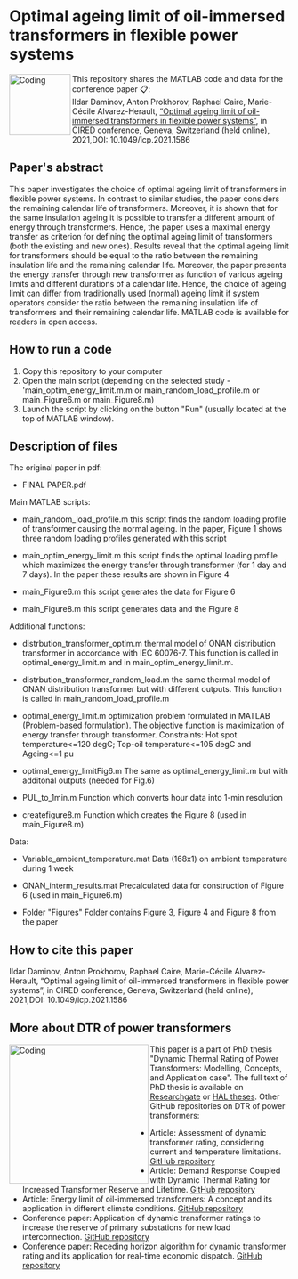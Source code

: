 # Optimal ageing limit of oil-immersed transformers in flexible power systems

<img align="left" alt="Coding" width="110" src="https://www.cired2021.org/media/1719/cired-2021_logo-red-black-002.jpg">

  
This repository shares the MATLAB code and data for the conference paper 📋:\
Ildar Daminov, Anton Prokhorov, Raphael Caire, Marie-Cécile Alvarez-Herault, [“Optimal ageing limit of oil-immersed transformers in flexible power systems”](https://hal.archives-ouvertes.fr/G2ELAB/hal-03355187v1), in CIRED conference, Geneva, Switzerland (held online), 2021,DOI: 10.1049/icp.2021.1586
  
  
## Paper's abstract
This paper investigates the choice of optimal ageing limit of transformers in flexible power systems. In contrast to similar studies, the paper considers the remaining calendar life of transformers. Moreover, it is shown that for the same insulation ageing it is possible to transfer a different amount of energy through transformers. Hence, the paper uses a maximal energy transfer as criterion for defining the optimal ageing limit of transformers (both the existing and new ones). Results reveal that the optimal ageing limit for transformers should be equal to the ratio between the remaining insulation life and the remaining calendar life. Moreover, the paper presents the energy transfer through new transformer as function of various ageing limits and different durations of a calendar life. Hence, the choice of ageing limit can differ from traditionally used (normal) ageing limit if system operators consider the ratio between the remaining insulation life of transformers and their remaining calendar life. MATLAB code is available for readers in open access.

## How to run a code 
1. Copy this repository to your computer 
2. Open the main script (depending on the selected study - 'main_optim_energy_limit.m.m or main_random_load_profile.m or main_Figure6.m or main_Figure8.m)
3. Launch the script by clicking on the button "Run" (usually located at the top of MATLAB window).


## Description of files

The original paper in pdf:  
* FINAL PAPER.pdf

Main MATLAB scripts:
* main_random_load_profile.m    this script finds the random loading profile of transformer causing the normal ageing. In the 
                                paper, Figure 1 shows three random loading profiles generated with this script 
* main_optim_energy_limit.m     this script finds the optimal loading profile which maximizes the energy transfer through 
                                transformer (for 1 day and 7 days). In the paper these results are shown in Figure 4
* main_Figure6.m                this script generates the data for Figure 6
  
* main_Figure8.m                this script generates data and the Figure 8

Additional functions:  
* distrbution_transformer_optim.m         thermal model of ONAN distribution transformer in accordance with IEC 60076-7. This 
                                          function is called in optimal_energy_limit.m and in main_optim_energy_limit.m. 
  
* distrbution_transformer_random_load.m   the same thermal model of ONAN distribution transformer but with different outputs.
                                          This function is called in main_random_load_profile.m        
  
* optimal_energy_limit.m                  optimization problem formulated in MATLAB (Problem-based formulation). The objective 
                                          function is maximization of energy transfer through transformer. Constraints: 
                                          Hot spot temperature<=120 degC; Top-oil temperature<=105 degC and Ageing<=1 pu
 
* optimal_energy_limitFig6.m              The same as optimal_energy_limit.m but with additonal outputs (needed for Fig.6)                              
  
* PUL_to_1min.m                           Function which converts hour data into 1-min resolution
  
* createfigure8.m                         Function which creates the Figure 8 (used in main_Figure8.m)

Data: 
* Variable_ambient_temperature.mat        Data (168x1) on ambient temperature during 1 week
  
* ONAN_interm_results.mat                 Precalculated data for construction of Figure 6 (used in main_Figure6.m)
  
* Folder "Figures"                        Folder contains Figure 3, Figure 4 and Figure 8 from the paper

## How to cite this paper 
Ildar Daminov, Anton Prokhorov, Raphael Caire, Marie-Cécile Alvarez-Herault, “Optimal ageing limit of oil-immersed transformers in flexible power systems”, in CIRED conference, Geneva, Switzerland (held online), 2021,DOI: 10.1049/icp.2021.1586


## More about DTR of power transformers 
<img align="left" alt="Coding" width="250" src="https://sun9-19.userapi.com/impg/3dcwjraHJPNgrxtWv7gEjZTQkvv5T0BttTDwVg/e9rt2Xs8Y5A.jpg?size=763x1080&quality=95&sign=7c57483971f31f7009fbcdce5aafd97e&type=album">This paper is a part of PhD thesis "Dynamic Thermal Rating of Power Transformers: Modelling, Concepts, and Application case". The full text of PhD thesis is available on [Researchgate](https://www.researchgate.net/publication/363383515_Dynamic_Thermal_Rating_of_Power_Transformers_Modelling_Concepts_and_Application_case) or [HAL theses](https://tel.archives-ouvertes.fr/tel-03772184). Other GitHub repositories on DTR of power transformers:
* Article: Assessment of dynamic transformer rating, considering current and temperature limitations. [GitHub repository](https://github.com/Ildar-Daminov/Assessment_Dynamic_Thermal_Rating_of_Transformers)
* Article: Demand Response Coupled with Dynamic Thermal Rating for Increased Transformer Reserve and Lifetime. [GitHub repository](https://github.com/Ildar-Daminov/Demand-response-coupled-with-DTR-of-transformers)
* Article: Energy limit of oil-immersed transformers: A concept and its application in different climate conditions. [GitHub repository](https://github.com/Ildar-Daminov/Energy-limit-of-power-transformer)
* Conference paper: Application of dynamic transformer ratings to increase the reserve of primary substations for new load interconnection. [GitHub repository](https://github.com/Ildar-Daminov/Reserve-capacity-of-transformer-for-load-connection)
* Conference paper: Receding horizon algorithm for dynamic transformer rating and its application for real-time economic dispatch. [GitHub repository](https://github.com/Ildar-Daminov/Receding-horizon-algorithm-for-dynamic-transformer-rating)
